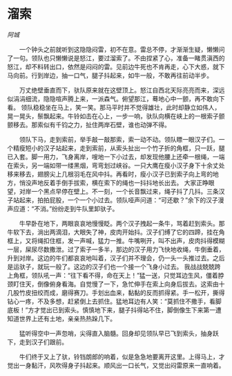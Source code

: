 # 溜索

*阿城*

　　一个钟头之前就听到这隐隐闷雷，初不在意。雷总不停，才渐渐生疑，懒懒问了一句。领队也只懒懒说是怒江，要过溜索了。不由捏紧了心，准备一睹贯滇西的怒江，却不料转出口，依然是闷闷的雷。见前边牛死也不肯再走，心下大惑，就下马向前。行到岸边，抽一口气，腿子抖起来，如牛一般，不敢再往前动半步。

　　万丈绝壁垂直而下，驮队原来就在这壁顶上。怒江自西北天际亮亮而来，深远似涓涓细流，隐隐喧声腾上来，一派森气。俯望那江，蓦地心中一颤，再不敢向下看。 领队稳稳坐在马上，笑一笑。那马平时并不觉得雄壮，此时却静立如伟人，晃一晃头，鬃飘起来。牛铃如击在心上，一步一响，驮队向横在峡上的一根索子颤颤移去。那索似有千钧之力，扯住两岸石壁，谁也动弹不得。

　　领队下马，走到索前，举手敲一敲那索，索一动不动。领队瞟一眼汉子们。一个精瘦短小的汉子站起来，走到索前，从索头扯出一个竹子折的角框，只一跃，腿已入套。脚一用力，飞身离岸，嗖地一下小过去，却发现他腰上还牵一根绳，一端在索头，另一端如带一缕黑烟，弯弯划过峡谷。一只大鹰在瘦小汉子身下十余丈处移来移去，翅膀尖上几根羽毛在风中抖。再看时，瘦小汉子已到索子向上弯的地方，悄没声地反着手倒手拔索，横在索下的绳也一抖抖地长出去。 大家正睁眼望，对岸一个黑点早停在壁上。不一刻，一个长音飘过来，绳子抖了几抖。三条汉子站起来，拍拍屁股，一个一个小过去。领队哑声问道：“可还歇？”余下的汉子漫声应道：“不消。”纷纷走到牛队里卸驮子。

　　牛早卧在地下，两眼哀哀地慢慢眨。两个汉子拽起一条牛，骂着赶到索头。那牛软下去，淌出两滴泪，大眼失了神，皮肉开始抖。汉子们缚了它的四蹄，挂在角框上，又将绳扣住框，发一声喊，猛力一推。牛嘴咧开，叫不出声，皮肉抖得模糊一层，屎尿尽数撒泄。过了索子一多半，那边的汉子用力飞快地收绳，牛倒垂着，升到对岸。这边的牛们都哀哀地叫着，汉子们并不理会，仍一头一头推过去。之后是运驮子，就玩一般了。这边的汉子们也一个接一个飞身小过去。 我战战兢兢跨上角框，领队吼一声：“往下看不得，命在天上！”猛一送，只觉耳边生风，僵着脖颈盯住天，倒像俯身看海。自觉慢了一下，急忙伸手在索上向身后拔去。这索由十几股竹皮扭绞而成，磨得赛刀。手划出血来，黏黏的反而抓得紧。手一松开，撕得钻心一疼，不及多想，赶紧倒上去抓住。猛地耳边有人笑：“莫抓住不撒手，看脚底板！”方才觉出已到索头。慎慎地下来，腿子抖得站不住，脚倒像生下来第一遭知道世界上还有土地，亲亲热热跺几下。

　　猛听得空中一声忽哨，尖得直入脑髓。回身却见领队早已飞到索头，抽身跃下，走到汉子们跟前。

　　牛们终于又上了驮，铃铛朗郎的响着，似是急急地要离开这里。上得马上，才觉出一身黏汗，风吹得身子抖起来。顺风出一口长气，又觉出闷雷原来一直响着。